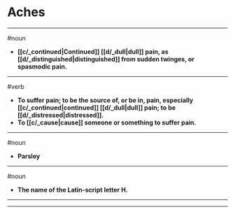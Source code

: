 # Aches
---
#noun
- **[[c/_continued|Continued]] [[d/_dull|dull]] pain, as [[d/_distinguished|distinguished]] from sudden twinges, or spasmodic pain.**
---
#verb
- **To suffer pain; to be the source of, or be in, pain, especially [[c/_continued|continued]] [[d/_dull|dull]] pain; to be [[d/_distressed|distressed]].**
- **To [[c/_cause|cause]] someone or something to suffer pain.**
---
#noun
- **Parsley**
---
#noun
- **The name of the Latin-script letter H.**
---
---
